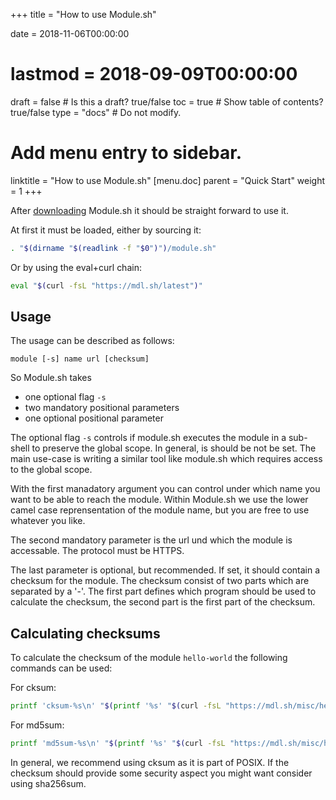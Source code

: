 +++
title = "How to use Module.sh"

date = 2018-11-06T00:00:00
# lastmod = 2018-09-09T00:00:00

draft = false  # Is this a draft? true/false
toc = true  # Show table of contents? true/false
type = "docs"  # Do not modify.

# Add menu entry to sidebar.
linktitle = "How to use Module.sh"
[menu.doc]
  parent = "Quick Start"
  weight = 1
+++

After [downloading](/#download) Module.sh it should be straight
forward to use it. 

At first it must be loaded, either by sourcing it:

```sh
. "$(dirname "$(readlink -f "$0")")/module.sh"
```

Or by using the eval+curl chain:

```sh
eval "$(curl -fsL "https://mdl.sh/latest")"
```

## Usage

The usage can be described as follows:

```
module [-s] name url [checksum]
```

So Module.sh takes

- one optional flag `-s`
- two mandatory positional parameters
- one optional positional parameter

The optional flag `-s` controls if module.sh executes the module in a
sub-shell to preserve the global scope. In general, is should be not
be set. The main use-case is writing a similar tool like module.sh
which requires access to the global scope.

With the first manadatory argument you can control under which name
you want to be able to reach the module. Within Module.sh we use the
lower camel case reprensentation of the module name, but you are
free to use whatever you like.

The second mandatory parameter is the url und which the module is
accessable. The protocol must be HTTPS.

The last parameter is optional, but recommended. If set, it should
contain a checksum for the module. The checksum consist of two parts
which are separated by a '-'. The first part defines which program
should be used to calculate the checksum, the second part is the
first part of the checksum.

## Calculating checksums

To calculate the checksum of the module `hello-world` the following
commands can be used:

For cksum:

```sh
printf 'cksum-%s\n' "$(printf '%s' "$(curl -fsL "https://mdl.sh/misc/hello-world/hello-world-1.0.1.sh")" | cksum | cut -d ' ' -f1)"
```

For md5sum:

```sh
printf 'md5sum-%s\n' "$(printf '%s' "$(curl -fsL "https://mdl.sh/misc/hello-world/hello-world-1.0.1.sh")" | md5sum | cut -d ' ' -f1)"
```

In general, we recommend using cksum as it is part of POSIX. If the
checksum should provide some security aspect you might want consider
using sha256sum.

